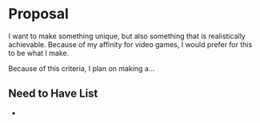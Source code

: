 # Proposal
I want to make something unique, but also something that is realistically achievable. Because of my affinity for video games, I would prefer for this to be what I make.

Because of this criteria, I plan on making a...

## Need to Have List
- 
